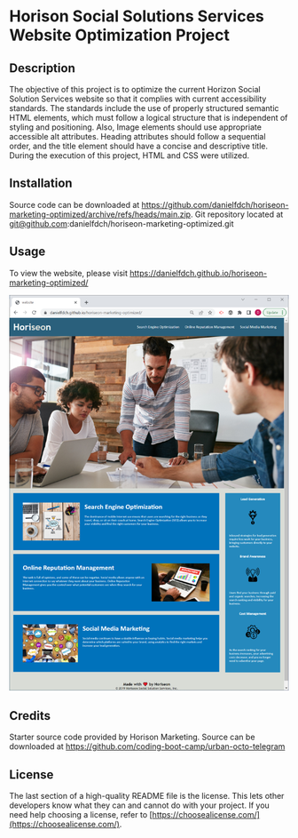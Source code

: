 # Horison Social Solutions Services Website Optimization Project

## Description
The objective of this project is to optimize the current Horizon Social Solution Services website so that it complies with current accessibility standards. The standards include the use of properly structured semantic HTML elements, which must follow a logical structure that is independent of styling and positioning. Also, Image elements should use appropriate accessible alt attributes. Heading attributes should follow a sequential order, and the title element should have a concise and descriptive title. During the execution of this project, HTML and CSS were utilized. 

## Installation
Source code can be downloaded at https://github.com/danielfdch/horiseon-marketing-optimized/archive/refs/heads/main.zip.
Git repository located at git@github.com:danielfdch/horiseon-marketing-optimized.git 

## Usage
To view the website, please visit https://danielfdch.github.io/horiseon-marketing-optimized/

![Website Screen Capture](./assets/images/website.PNG)

## Credits

Starter source code provided by Horison Marketing. Source can be downloaded at https://github.com/coding-boot-camp/urban-octo-telegram  

## License

The last section of a high-quality README file is the license. This lets other developers know what they can and cannot do with your project. If you need help choosing a license, refer to [https://choosealicense.com/](https://choosealicense.com/).
